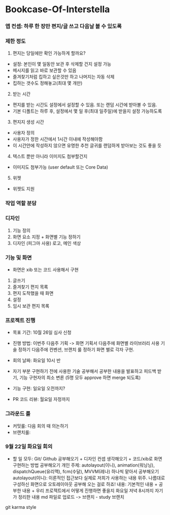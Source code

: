 # Bookcase-Of-Interstella

### 앱 컨셉: 하루 한 장만 편지/글 쓰고 다음날 볼 수 있도록

### 제한 정도
1. 편지는 당일에만 확인 가능하게 할까요? 
- 설정: 본인이 몇 일동안 보관 후 삭제할 건지 설정 가능
- 메시지를 읽고 바로 보관할 수 있음
- 즐겨찾기처럼 킵하고 싶은것만 하고 나머지는 자동 삭제
- 킵하는 갯수도 정해놓고(최대 몇 개만)

2. 받는 시간
- 편지를 받는 시간도 설정에서 설정할 수 있음. 또는 랜덤 시간에 받아볼 수 있음.
- 기본 디폴트는 하루 후, 설정에서 몇 일 후(최대 일주일)에 받을지 설정 가능하도록

3. 편지지 생성 시간
- 사용자 정의
- 사용자가 정한 시간에서 1시간 이내에 작성해야함
- 이 시간안에 작성하지 않으면 유명한 추천 글귀를 랜덤하게 받아보는 것도 좋을 듯

4. 텍스트 뿐만 아니라 이미지도 첨부할건지
- 이미지도 첨부가능 (user default 또는 Core Data)

5. 위젯
- 위젯도 지원

### 작업 역할 분담

### 디자인
1. 기능 정의 
2. 화면 요소 지정 + 화면별 기능 정하기
3. 디자인 (피그마 사용)
로고, 메인 색상

### 기능 및 화면
* 화면은 xib 또는 코드 사용해서 구현
1. 글쓰기
2. 즐겨찾기 편지 목록
3. 편지 도착했을 때 화면
4. 설정 
5. 임시 보관 편지 목록

### 프로젝트 진행
- 목표 기간: 10월 26일 심사 신청
- 진행 방법: 
이번주 다음주 기획 -> 화면 기획서
다음주에 화면별 라이브러리 사용 기술 정하기
다음주에 컨벤션, 브랜치 룰 정하기
화면 별로 각자 구현. 

- 회의 날짜: 화요일 10시 반
- 자기 부분 구현하기 전에 사용한 기술 공부해서 공부한 내용을 발표하고 피드백 받기, 기능 구현자의 최소 변론
(5명 모두 approve 하면 merge 되도록)
- 기능 구현: 일요일 오전까지?
- PR 코드 리뷰: 월요일 자정까지


### 그라운드 룰
- 커밋룰: 다음 회의 때 의논하기
- 브랜치룰: 

### 9월 22일 화요일 회의
- 할 일
모두: Git/ Github 공부해오기 + 디자인 컨셉 생각해오기 + 코드/xib로 화면 구현하는 방법 공부해오기
개인 주제: autolayout(이니), animation(워닝닝), dispatchQueue(유리맥), fcm(수달), MVVM(레나) 하나씩 맡아서 공부해오기
autolayout(이니): 이론적인 접근보다 실제로 저희가 사용하는 내용 위주. 나름대로 구성하신 화면으로 오토레이아웃 공부해 오는 걸로 하죠!
내용: 기본적인 내용 + 공부한 내용 + 우리 프로젝트에서 어떻게 진행하면 좋을지
화요일 저녁 8시까지 자기가 정리한 내용 md 파일로 업로드 -> 브랜치 - study 브랜치 

git karma style

